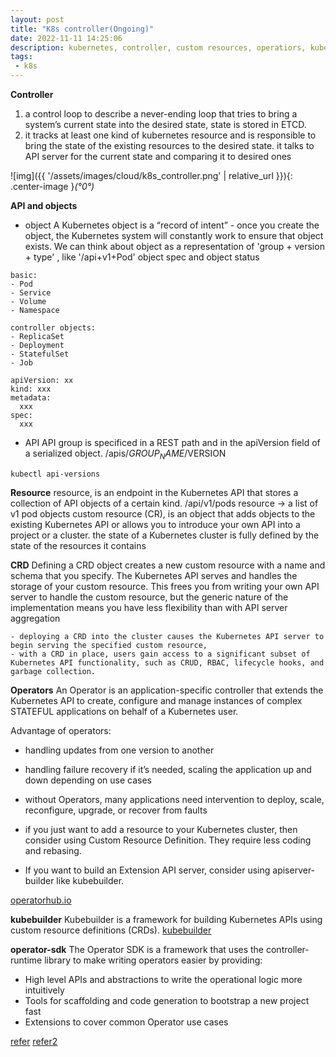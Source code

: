 ```yaml
---
layout: post
title: "K8s controller(Ongoing)"
date: 2022-11-11 14:25:06
description: kubernetes, controller, custom resources, operatiors, kubebuilder
tags:
 - k8s
---
```


**Controller**
1. a control loop to describe a never-ending loop that tries to bring a system’s current state into the desired state, state is stored in ETCD.
2. it tracks at least one kind of kubernetes resource and is responsible to bring the state of the existing resources to the desired state. it talks to API server for the current state and comparing it to desired ones

![img]({{ '/assets/images/cloud/k8s_controller.png' | relative_url }}){: .center-image }*(°0°)*

**API and objects**
- object
A Kubernetes object is a “record of intent” - once you create the object, the Kubernetes system will constantly work to ensure that object exists.
We can think about object as a representation of 'group + version + type' , like '/api+v1+Pod'
object spec and object status
```
basic:
- Pod
- Service
- Volume
- Namespace

controller objects:
- ReplicaSet
- Deployment
- StatefulSet
- Job
```
```
apiVersion: xx
kind: xxx
metadata:
  xxx
spec:
  xxx
```

- API
API group is specificed in a REST path and in the apiVersion field of a serialized object. /apis/$GROUP_NAME/$VERSION
```
kubectl api-versions
```


**Resource**
resource, is an endpoint in the Kubernetes API that stores a collection of API objects of a certain kind. 
/api/v1/pods resource -> a list of v1 pod objects
custom resource (CR), is an object that adds objects to the existing Kubernetes API or allows you to introduce your own API into a project or a cluster.
the state of a Kubernetes cluster is fully defined by the state of the resources it contains

**CRD**
Defining a CRD object creates a new custom resource with a name and schema that you specify. The Kubernetes API serves and handles the storage of your custom resource. This frees you from writing your own API server to handle the custom resource, but the generic nature of the implementation means you have less flexibility than with API server aggregation
```
- deploying a CRD into the cluster causes the Kubernetes API server to begin serving the specified custom resource,
- with a CRD in place, users gain access to a significant subset of Kubernetes API functionality, such as CRUD, RBAC, lifecycle hooks, and garbage collection.
```


**Operators**
An Operator is an application-specific controller that extends the Kubernetes API to create, configure and manage instances of complex STATEFUL applications on behalf of a Kubernetes user. 

Advantage of operators:
- handling updates from one version to another
- handling failure recovery if it’s needed, scaling the application up and down depending on use cases
- without Operators, many applications need intervention to deploy, scale, reconfigure, upgrade, or recover from faults

- if you just want to add a resource to your Kubernetes cluster, then consider using Custom Resource Definition. They require less coding and rebasing.
- If you want to build an Extension API server, consider using apiserver-builder like kubebuilder.

[operatorhub.io](https://operatorhub.io)

**kubebuilder**
Kubebuilder is a framework for building Kubernetes APIs using custom resource definitions (CRDs).
[kubebuilder](https://book.kubebuilder.io/architecture.html)

**operator-sdk**
The Operator SDK is a framework that uses the controller-runtime library to make writing operators easier by providing:

- High level APIs and abstractions to write the operational logic more intuitively
- Tools for scaffolding and code generation to bootstrap a new project fast
- Extensions to cover common Operator use cases


[refer](https://medium.com/@marom.itamar/kubernetes-controllers-custom-resources-and-operators-explained-8e92f46829f6)
[refer2](https://michalswi.medium.com/introduction-to-kubernetes-api-the-way-to-understand-the-concept-of-kubernetes-operators-ed667385caf4)

